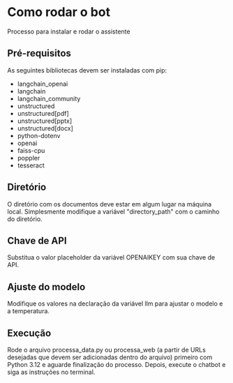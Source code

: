 # Como rodar o bot
Processo para instalar e rodar o assistente
## Pré-requisitos
As seguintes bibliotecas devem ser instaladas com pip:
- langchain_openai
- langchain
- langchain_community
- unstructured
- unstructured[pdf]
- unstructured[pptx]
- unstructured[docx]
- python-dotenv
- openai
- faiss-cpu
- poppler
- tesseract
## Diretório
O diretório com os documentos deve estar em algum lugar na máquina local. Simplesmente modifique a variável "directory_path" com o caminho do diretório.
## Chave de API
Substitua o valor placeholder da variável OPENAIKEY com sua chave de API.
## Ajuste do modelo
Modifique os valores na declaração da variável llm para ajustar o modelo e a temperatura.
## Execução
Rode o arquivo processa_data.py ou processa_web (a partir de URLs desejadas que devem ser adicionadas dentro do arquivo) primeiro com Python 3.12 e aguarde finalização do processo. Depois, execute o chatbot e siga as instruções no terminal.
